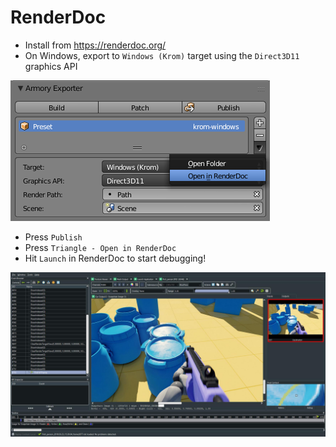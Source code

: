 # RenderDoc

- Install from https://renderdoc.org/
- On Windows, export to `Windows (Krom)` target using the `Direct3D11` graphics API

![](./tooling/img/rdoc/0.png)

- Press `Publish`
- Press `Triangle - Open in RenderDoc`
- Hit `Launch` in RenderDoc to start debugging!

![](./tooling/img/rdoc/1.jpg)
